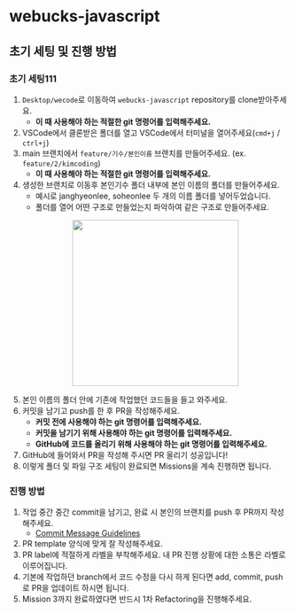 # webucks-javascript

## 초기 세팅 및 진행 방법

### 초기 세팅111

1. `Desktop/wecode`로 이동하여 `webucks-javascript` repository를 clone받아주세요.
    - **이 때 사용해야 하는 적절한 git 명령어를 입력해주세요.**
2. VSCode에서 클론받은 폴더를 열고 VSCode에서 터미널을 열어주세요(`cmd+j` / `ctrl+j`)
3. main 브랜치에서 `feature/기수/본인이름` 브랜치를 만들어주세요. (ex. `feature/2/kimcoding`)
    - **이 때 사용해야 하는 적절한 git 명령어를 입력해주세요.**
5. 생성한 브랜치로 이동후 본인기수 폴더 내부에 본인 이름의 폴더를 만들어주세요.
    - 예시로 janghyeonlee, soheonlee 두 개의 이름 폴더를 넣어두었습니다. 
    - 폴더를 열어 어떤 구조로 만들었는지 파악하여 같은 구조로 만들어주세요.
    <p align="center">
    <img src="https://user-images.githubusercontent.com/66706492/128461451-e76399dc-09ff-4e48-becb-94e3e51d3fa3.png" width="300"/>
    </p>
5. 본인 이름의 폴더 안에 기존에 작업했던 코드들을 들고 와주세요.
6. 커밋을 남기고 push를 한 후 PR을 작성해주세요.
    - **커밋 전에 사용해야 하는 git 명령어를 입력해주세요.**
    - **커밋을 남기기 위해 사용해야 하는 git 명령어를 입력해주세요.**
    - **GitHub에 코드를 올리기 위해 사용해야 하는 git 명령어를 입력해주세요.**
7. GitHub에 들어와서 PR을 작성해 주시면 PR 올리기 성공입니다!
8. 이렇게 폴더 및 파일 구조 세팅이 완료되면 Missions을 계속 진행하면 됩니다.

### 진행 방법

1. 작업 중간 중간 commit을 남기고, 완료 시 본인의 브랜치를 push 후 PR까지 작성해주세요.
   - [Commit Message Guidelines](https://www.notion.so/Commit-Message-Guidelines-225f28bec2ba4e9384fbae5bb87f4003)
2. PR template 양식에 맞게 잘 작성해주세요.
3. PR label에 적절하게 라벨을 부착해주세요. 내 PR 진행 상황에 대한 소통은 라벨로 이루어집니다.
4. 기본에 작업하던 branch에서 코드 수정을 다시 하게 된다면 add, commit, push로 PR을 업데이트 하시면 됩니다.
5. Mission 3까지 완료하였다면 반드시 1차 Refactoring을 진행해주세요.

